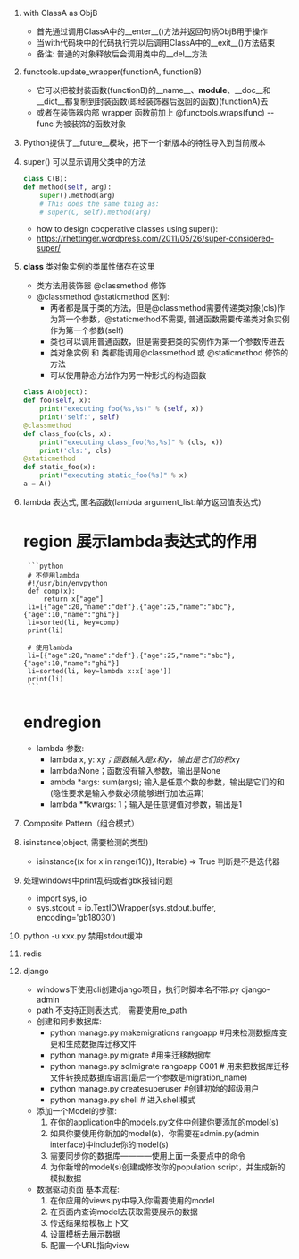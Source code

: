 1. with ClassA as ObjB
    * 首先通过调用ClassA中的__enter__()方法并返回句柄ObjB用于操作
    * 当with代码块中的代码执行完以后调用ClassA中的__exit__()方法结束
    * 备注: 普通的对象释放后会调用类中的__del__方法

2. functools.update_wrapper(functionA, functionB)
    * 它可以把被封装函数(functionB)的__name__、__module__、__doc__和 __dict__都复制到封装函数(即经装饰器后返回的函数)(functionA)去
    * 或者在装饰器内部 wrapper 函数前加上 @functools.wraps(func) -- func 为被装饰的函数对象

3. Python提供了__future__模块，把下一个新版本的特性导入到当前版本

4. super() 可以显示调用父类中的方法
    ```python
    class C(B):
    def method(self, arg):
        super().method(arg)    
        # This does the same thing as:
        # super(C, self).method(arg)
    ```
    * how to design cooperative classes using super():
    * https://rhettinger.wordpress.com/2011/05/26/super-considered-super/

5. __class__ 类对象实例的类属性储存在这里
    * 类方法用装饰器 @classmethod 修饰
    * @classmethod @staticmethod 区别:
        * 两者都是属于类的方法，但是@classmethod需要传递类对象(cls)作为第一个参数，@staticmethod不需要, 普通函数需要传递类对象实例作为第一个参数(self)
        * 类也可以调用普通函数，但是需要把类的实例作为第一个参数传进去
        * 类对象实例 和 类都能调用@classmethod 或 @staticmethod 修饰的方法
        * 可以使用静态方法作为另一种形式的构造函数
    ```python
    class A(object):
    def foo(self, x):
        print("executing foo(%s,%s)" % (self, x))
        print('self:', self)
    @classmethod
    def class_foo(cls, x):
        print("executing class_foo(%s,%s)" % (cls, x))
        print('cls:', cls)
    @staticmethod
    def static_foo(x):
        print("executing static_foo(%s)" % x)    
    a = A()
    ```

6. lambda 表达式, 匿名函数(lambda argument_list:单方返回值表达式)
    # region 展示lambda表达式的作用
        ```python
        # 不使用lambda
        #!/usr/bin/envpython
        def comp(x):
            return x["age"]
        li=[{"age":20,"name":"def"},{"age":25,"name":"abc"},{"age":10,"name":"ghi"}]
        li=sorted(li, key=comp)
        print(li)

        # 使用lambda
        li=[{"age":20,"name":"def"},{"age":25,"name":"abc"},{"age":10,"name":"ghi"}]
        li=sorted(li, key=lambda x:x['age'])
        print(li)
        ```
    # endregion
    * lambda 参数: 
        * lambda x, y: x*y；函数输入是x和y，输出是它们的积x*y
        * lambda:None；函数没有输入参数，输出是None
        * ambda *args: sum(args); 输入是任意个数的参数，输出是它们的和(隐性要求是输入参数必须能够进行加法运算)
        * lambda **kwargs: 1；输入是任意键值对参数，输出是1

7. Composite Pattern（组合模式）

8. isinstance(object, 需要检测的类型)
    * isinstance((x for x in range(10)), Iterable) => True 判断是不是迭代器

9. 处理windows中print乱码或者gbk报错问题
    * import sys, io
    * sys.stdout = io.TextIOWrapper(sys.stdout.buffer, encoding='gb18030')

10. python -u xxx.py 禁用stdout缓冲

11. redis 

12. django
    * windows下使用cli创建django项目，执行时脚本名不带.py  django-admin
    * path 不支持正则表达式， 需要使用re_path
    * 创建和同步数据库:         
        * python manage.py makemigrations rangoapp  #用来检测数据库变更和生成数据库迁移文件
        * python manage.py migrate          #用来迁移数据库
        * python manage.py sqlmigrate rangoapp 0001 # 用来把数据库迁移文件转换成数据库语言(最后一个参数是migration_name)
        * python manage.py createsuperuser  #创建初始的超级用户
        * python manage.py shell            # 进入shell模式
    * 添加一个Model的步骤:
        1. 在你的application中的models.py文件中创建你要添加的model(s)
        2. 如果你要使用你新加的model(s)，你需要在admin.py(admin interface)中include你的model(s)
        3. 需要同步你的数据库————使用上面一条要点中的命令
        4. 为你新增的model(s)创建或修改你的population script，并生成新的模拟数据
    * 数据驱动页面 基本流程:
        1. 在你应用的views.py中导入你需要使用的model
        2. 在页面内查询model去获取需要展示的数据
        3. 传送结果给模板上下文
        4. 设置模板去展示数据
        5. 配置一个URL指向view